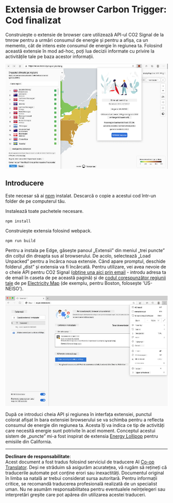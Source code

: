 <!--
CO_OP_TRANSLATOR_METADATA:
{
  "original_hash": "3f5e6821e0febccfc5d05e7c944d9e3d",
  "translation_date": "2025-08-28T07:48:30+00:00",
  "source_file": "5-browser-extension/solution/translation/README.ja.md",
  "language_code": "ro"
}
-->
# Extensia de browser Carbon Trigger: Cod finalizat

Construiește o extensie de browser care utilizează API-ul CO2 Signal de la tmrow pentru a urmări consumul de energie și pentru a afișa, ca un memento, cât de intens este consumul de energie în regiunea ta. Folosind această extensie în mod ad-hoc, poți lua decizii informate cu privire la activitățile tale pe baza acestor informații.

![extension screenshot](../../../../../translated_images/extension-screenshot.0e7f5bfa110e92e3875e1bc9405edd45a3d2e02963e48900adb91926a62a5807.ro.png)

## Introducere

Este necesar să ai [npm](https://npmjs.com) instalat. Descarcă o copie a acestui cod într-un folder de pe computerul tău.

Instalează toate pachetele necesare.

```
npm install
```

Construiește extensia folosind webpack.

```
npm run build
```

Pentru a instala pe Edge, găsește panoul „Extensii” din meniul „trei puncte” din colțul din dreapta sus al browserului. De acolo, selectează „Load Unpacked” pentru a încărca noua extensie. Când apare promptul, deschide folderul „dist” și extensia va fi încărcată. Pentru utilizare, vei avea nevoie de o cheie API pentru CO2 Signal ([obține una aici prin email](https://www.co2signal.com/) - introdu adresa ta de email în caseta de pe această pagină) și de [codul corespunzător regiunii tale](http://api.electricitymap.org/v3/zones) de pe [Electricity Map](https://www.electricitymap.org/map) (de exemplu, pentru Boston, folosește 'US-NEISO').

![installing](../../../../../translated_images/install-on-edge.78634f02842c48283726c531998679a6f03a45556b2ee99d8ff231fe41446324.ro.png)

După ce introduci cheia API și regiunea în interfața extensiei, punctul colorat afișat în bara extensiei browserului se va schimba pentru a reflecta consumul de energie din regiunea ta. Acesta îți va indica ce tip de activități care necesită energie sunt potrivite în acel moment. Conceptul acestui sistem de „puncte” mi-a fost inspirat de extensia [Energy Lollipop](https://energylollipop.com/) pentru emisiile din California.

---

**Declinare de responsabilitate**:  
Acest document a fost tradus folosind serviciul de traducere AI [Co-op Translator](https://github.com/Azure/co-op-translator). Deși ne străduim să asigurăm acuratețea, vă rugăm să rețineți că traducerile automate pot conține erori sau inexactități. Documentul original în limba sa natală ar trebui considerat sursa autoritară. Pentru informații critice, se recomandă traducerea profesională realizată de un specialist uman. Nu ne asumăm responsabilitatea pentru eventualele neînțelegeri sau interpretări greșite care pot apărea din utilizarea acestei traduceri.